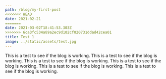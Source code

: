 ```yaml
---
path: /blog/my-first-post
<<<<<<< HEAD
date: 2021-02-21
=======
date: 2021-03-02T18:41:53.303Z
>>>>>>> 6ca3fc534a89a2ec9d102cf020731ddad42cea01
title: Test 1
image: ../static/assets/test.jpg
---
```

This is a test to see if the blog is working. This is a test to see if the blog is working. This is a test to see if the blog is working. This is a test to see if the blog is working. This is a test to see if the blog is working. This is a test to see if the blog is working.
